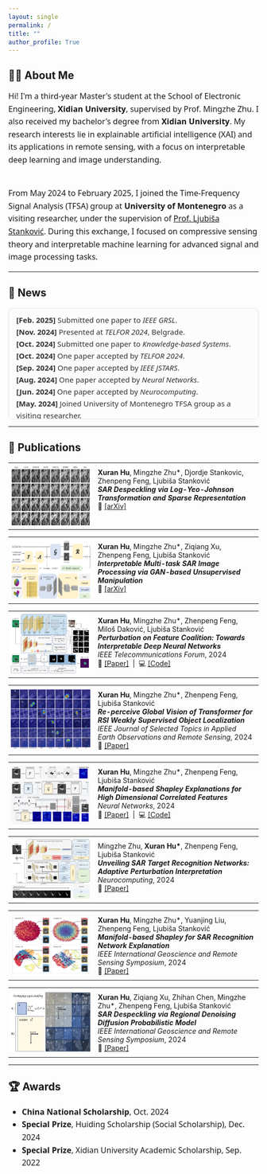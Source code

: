 ```yaml
---
layout: single
permalink: /
title: ""
author_profile: True
---
```


<style>
.page__title { display: none; }
</style>


## 🧑‍💻 About Me

<div style="font-size: 16px; line-height: 1.6; font-family: 'Segoe UI', sans-serif;">

Hi! I'm a third-year Master's student at the School of Electronic Engineering, <b>Xidian University</b>, supervised by Prof. Mingzhe Zhu. I also received my bachelor's degree from <b>Xidian University</b>. My research interests lie in explainable artificial intelligence (XAI) and its applications in remote sensing, with a focus on interpretable deep learning and image understanding.<br><br>

From May 2024 to February 2025, I joined the Time-Frequency Signal Analysis (TFSA) group at <b>University of Montenegro</b> as a visiting researcher, under the supervision of 
<a href="https://tfsa.ucg.ac.me/ljubisa.html" target="_blank">Prof. Ljubiša Stanković</a>. During this exchange, I focused on compressive sensing theory and interpretable machine learning for advanced signal and image processing tasks.

</div>


---

## 📰 News

<div style="max-height: 200px; overflow-y: auto; padding: 0.75em 1em; border: 1px solid #e1e4e8; border-radius: 8px; background-color: #fcfcfc; font-family: 'Segoe UI', 'Helvetica Neue', sans-serif; font-size: 15px; line-height: 1.6; color: #333;">

<ul style="list-style-type: none; padding-left: 0; margin: 0;">
  <li><b>[Feb. 2025]</b> Submitted one paper to <i>IEEE GRSL</i>.</li>
  <li><b>[Nov. 2024]</b> Presented at <i>TELFOR 2024</i>, Belgrade.</li>
  <li><b>[Oct. 2024]</b> Submitted one paper to <i>Knowledge-based Systems</i>.</li>
  <li><b>[Oct. 2024]</b> One paper accepted by <i>TELFOR 2024</i>.</li>
  <li><b>[Sep. 2024]</b> One paper accepted by <i>IEEE JSTARS</i>.</li>
  <li><b>[Aug. 2024]</b> One paper accepted by <i>Neural Networks</i>.</li>
  <li><b>[Jun. 2024]</b> One paper accepted by <i>Neurocomputing</i>.</li>
  <li><b>[May. 2024]</b> Joined University of Montenegro TFSA group as a visiting researcher.</li>
  <li><b>[Jan. 2024]</b> Two papers accepted at <i>IGARSS 2024</i>.</li>
</ul>

</div>

---

## 📄 Publications

<table>
  <tr>
    <td style="width: 160px; padding: 5px;">
      <img src="images/synthesis_despeckling_part_00.png" height="120">
    </td>
    <td style="vertical-align: top; padding: 10px;">
      <b>Xuran Hu</b>, Mingzhe Zhu*, Djordje Stankovic, Zhenpeng Feng, Ljubiša Stanković<br>
      <b><i>SAR Despeckling via Log-Yeo-Johnson Transformation and Sparse Representation</i></b><br>
      📄 <a href="https://arxiv.org/pdf/2412.18121">[arXiv]</a>
    </td>
  </tr>
</table>

<table>
  <tr>
    <td style="width: 160px; padding: 5px;">
      <img src="images/GUD_flowchat.png" height="120">
    </td>
    <td style="vertical-align: top; padding: 10px;">
      <b>Xuran Hu</b>, Mingzhe Zhu*, Ziqiang Xu, Zhenpeng Feng, Ljubiša Stanković<br>
      <b><i>Interpretable Multi-task SAR Image Processing via GAN-based Unsupervised Manipulation</i></b><br>
      📄 <a href="https://arxiv.org/pdf/2408.01553">[arXiv]</a>
    </td>
  </tr>
</table>

<table>
  <tr>
    <td style="width: 160px; padding: 5px;">
      <!-- <img src="images/poc_flowchart.png" width="160"> -->
      <img src="images/poc_flowchart.png" height="120">
    </td>
    <td style="vertical-align: top; padding: 10px;">
      <b>Xuran Hu</b>, Mingzhe Zhu*, Zhenpeng Feng, Miloš Daković, Ljubiša Stanković<br>
      <b><i>Perturbation on Feature Coalition: Towards Interpretable Deep Neural Networks</i></b><br>
      <i>IEEE Telecommunications Forum</i>, 2024<br>
      📄 <a href="https://ieeexplore.ieee.org/abstract/document/10819067">[Paper]</a>
      &nbsp;|&nbsp;
      💻 <a href="https://github.com/Teriri1999/Perturebation-on-Feature-Coalition">[Code]</a>
    </td>
  </tr>
</table>

<table>
  <tr>
    <td style="width: 160px; padding: 5px;">
      <img src="images/mulit-class_00.png" height="120">
    </td>
    <td style="vertical-align: top; padding: 10px;">
      <b>Xuran Hu</b>, Mingzhe Zhu*, Zhenpeng Feng, Ljubiša Stanković<br>
      <b><i>Re-perceive Global Vision of Transformer for RSI Weakly Supervised Object Localization</i></b><br>
      <i>IEEE Journal of Selected Topics in Applied Earth Observations and Remote Sensing</i>, 2024<br>
      📄 <a href="https://ieeexplore.ieee.org/stamp/stamp.jsp?tp=&arnumber=10678922">[Paper]</a>
    </td>
  </tr>
</table>

<table>
  <tr>
    <td style="width: 160px; padding: 5px;">
      <img src="images/shapley_nn2024.png" height="120">
    </td>
    <td style="vertical-align: top; padding: 10px;">
      <b>Xuran Hu</b>, Mingzhe Zhu*, Zhenpeng Feng, Ljubiša Stanković<br>
      <b><i>Manifold-based Shapley Explanations for High Dimensional Correlated Features</i></b><br>
      <i>Neural Networks</i>, 2024<br>
      📄 <a href="https://doi.org/10.1016/j.neunet.2024.106634">[Paper]</a>
      &nbsp;|&nbsp;
      💻 <a href="https://github.com/Teriri1999/Latent-SHAP">[Code]</a>
    </td>
  </tr>
</table>

<table>
  <tr>
    <td style="width: 160px; padding: 5px;">
      <img src="images/API-SAR flowchat_00.png" height="120">
    </td>
    <td style="vertical-align: top; padding: 10px;">
      Mingzhe Zhu, <b>Xuran Hu*</b>, Zhenpeng Feng, Ljubiša Stanković<br>
      <b><i>Unveiling SAR Target Recognition Networks: Adaptive Perturbation Interpretation</i></b><br>
      <i>Neurocomputing</i>, 2024<br>
      📄 <a href="https://doi.org/10.1016/j.neucom.2024.128137">[Paper]</a>
    </td>
  </tr>
</table>

<table>
  <tr>
    <td style="width: 160px; padding: 5px;">
      <img src="images/feature_manifold_00.png" height="120">
    </td>
    <td style="vertical-align: top; padding: 10px;">
      <b>Xuran Hu</b>, Mingzhe Zhu*, Yuanjing Liu, Zhenpeng Feng, Ljubiša Stanković<br>
      <b><i>Manifold-based Shapley for SAR Recognition Network Explanation</i></b><br>
      <i>IEEE International Geoscience and Remote Sensing Symposium</i>, 2024<br>
      📄 <a href="https://ieeexplore.ieee.org/abstract/document/10642512">[Paper]</a>
    </td>
  </tr>
</table>

<table>
  <tr>
    <td style="width: 160px; padding: 5px;">
      <img src="images/Regional_restoration_00.png" height="120">
    </td>
    <td style="vertical-align: top; padding: 10px;">
      <b>Xuran Hu</b>, Ziqiang Xu, Zhihan Chen, Mingzhe Zhu*, Zhenpeng Feng, Ljubiša Stanković<br>
      <b><i>SAR Despeckling via Regional Denoising Diffusion Probabilistic Model</i></b><br>
      <i>IEEE International Geoscience and Remote Sensing Symposium</i>, 2024<br>
      📄 <a href="https://ieeexplore.ieee.org/document/10641283">[Paper]</a>
    </td>
  </tr>
</table>

---

## 🏆 Awards

<div style="font-size: 16px; font-family: 'Segoe UI', sans-serif; line-height: 1.6;">

<ul>
  <li><b>China National Scholarship</b>, Oct. 2024</li>
  <li><b>Special Prize</b>, Huiding Scholarship (Social Scholarship), Dec. 2024</li>
  <li><b>Special Prize</b>, Xidian University Academic Scholarship, Sep. 2022</li>
</ul>

</div>


